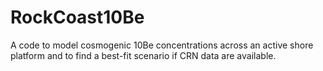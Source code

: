 # RockCoast10Be
A code to model cosmogenic 10Be concentrations across an active shore platform and to find a best-fit scenario if CRN data are available.
